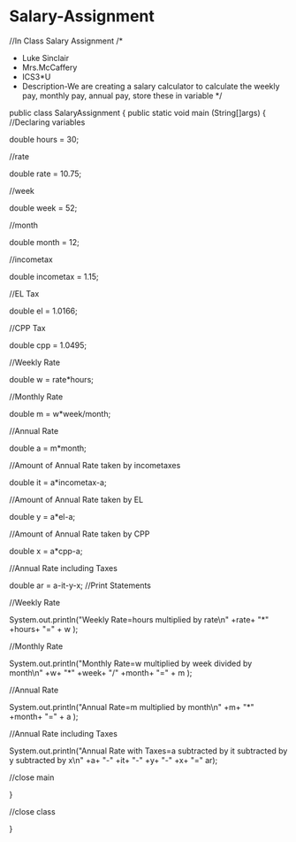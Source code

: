 # Salary-Assignment
//In Class Salary Assignment
/*
 * Luke Sinclair
 * Mrs.McCaffery
 * ICS3*U
 * Description-We are creating a salary calculator to calculate the weekly pay, monthly pay, annual pay, store these in variable 
 */

public class SalaryAssignment
{
  public static void main (String[]args)
  {
   //Declaring variables
   
   double hours = 30; 
   
   //rate
   
   double rate = 10.75;
  
   //week
   
   double week = 52;
  
   //month
   
   double month = 12;
  
   //incometax
   
   double incometax = 1.15;
   
   //EL Tax
   
   double el = 1.0166;
   
   //CPP Tax
   
   double cpp = 1.0495;
   
   //Weekly Rate
   
   double w = rate*hours;
     
   //Monthly Rate
   
   double m = w*week/month;
   
   //Annual Rate
   
   double a = m*month;
   
   //Amount of Annual Rate taken by incometaxes
   
   double it = a*incometax-a;
   
   //Amount of Annual Rate taken by EL
   
   double y = a*el-a;
   
   //Amount of Annual Rate taken by CPP
   
   double x = a*cpp-a;
   
   //Annual Rate including Taxes
   
   double ar = a-it-y-x;
//Print Statements
   
   //Weekly Rate
   
   System.out.println("Weekly Rate=hours multiplied by rate\n" +rate+ "*" +hours+ "=" + w );
    
   //Monthly Rate
   
   System.out.println("Monthly Rate=w multiplied by week divided by month\n" +w+ "*" +week+ "/" +month+ "=" + m );
     
   //Annual Rate
   
   System.out.println("Annual Rate=m multiplied by month\n" +m+ "*" +month+ "=" + a );
   
   //Annual Rate including Taxes
   
   System.out.println("Annual Rate with Taxes=a subtracted by it subtracted by y subtracted by x\n" +a+ "-" +it+ "-" +y+ "-" +x+ "=" ar);
   
   //close main
   
   }
   
   //close class
   
   }
   
   
   
   
